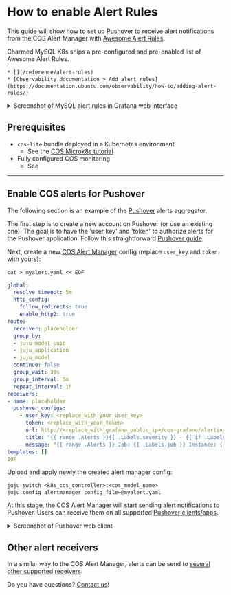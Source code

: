 # How to enable Alert Rules

This guide will show how to set up [Pushover](https://pushover.net/) to receive alert notifications from the COS Alert Manager with [Awesome Alert Rules](https://samber.github.io/awesome-prometheus-alerts/).

Charmed MySQL K8s ships a pre-configured and pre-enabled list of Awesome Alert Rules.

```{seealso}
* [](/reference/alert-rules)
* [Observability documentation > Add alert rules](https://documentation.ubuntu.com/observability/how-to/adding-alert-rules/)
```

<details><summary>Screenshot of MySQL alert rules in Grafana web interface
</summary>

![MySQL alert rules in the Grafana web interface](alert-rules-grafana.png)
</details>

## Prerequisites

* `cos-lite` bundle deployed in a Kubernetes environment
  * See the [COS Microk8s tutorial](https://charmhub.io/topics/canonical-observability-stack/tutorials/install-microk8s)
* Fully configured COS monitoring
  * See [](/how-to/monitoring-cos/enable-monitoring)

---

## Enable COS alerts for Pushover

The following section is an example of the [Pushover](https://pushover.net/) alerts aggregator.

The first step is to create a new account on Pushover (or use an existing one). The goal is to have the 'user key' and 'token' to authorize alerts for the Pushover application. Follow this straightforward [Pushover guide](https://support.pushover.net/i175-how-to-get-a-pushover-api-or-pushover-application-token).

Next, create a new [COS Alert Manager](https://charmhub.io/alertmanager-k8s) config (replace `user_key` and `token` with yours):

```shell
cat > myalert.yaml << EOF
```

```yaml
global:
  resolve_timeout: 5m
  http_config:
    follow_redirects: true
    enable_http2: true
route:
  receiver: placeholder
  group_by:
  - juju_model_uuid
  - juju_application
  - juju_model
  continue: false
  group_wait: 30s
  group_interval: 5m
  repeat_interval: 1h
receivers:
- name: placeholder
  pushover_configs:
    - user_key: <replace_with_your_user_key>
      token: <replace_with_your_token>
      url: http://<replace_with_grafana_public_ip>/cos-grafana/alerting/list
      title: "{{ range .Alerts }}{{ .Labels.severity }} - {{ if .Labels.juju_unit }}{{ .Labels.juju_unit }}{{ else }}{{ .Labels.juju_application }}{{ end }} in model {{ .Labels.juju_model }}: {{ .Labels.alertname }} {{ end }}"
      message: "{{ range .Alerts }} Job: {{ .Labels.job }} Instance: {{ .Labels.instance }} {{ end }}"
templates: []
EOF
```

Upload and apply newly the created alert manager config:

```shell
juju switch <k8s_cos_controller>:<cos_model_name>
juju config alertmanager config_file=@myalert.yaml
```

At this stage, the COS Alert Manager will start sending alert notifications to Pushover. Users can receive them on all supported [Pushover clients/apps](https://pushover.net/clients). 

<details><summary>Screenshot of Pushover web client
</summary>

![Pushover web client](pushover-web-client.jpeg)
</details>

## Other alert receivers

In a similar way to the COS Alert Manager, alerts can be send to [several other supported receivers](https://prometheus.io/docs/alerting/latest/configuration/#receiver-integration-settings).

Do you have questions? [Contact us](/reference/contacts)!
